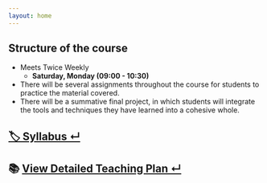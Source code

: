 ```yaml
---
layout: home
---
```

## **Structure of the course**
- Meets Twice Weekly
  - **Saturday, Monday (09:00 - 10:30)**
- There will be several assignments throughout the course for students to practice the material covered.
- There will be a summative final project, in which students will integrate the tools and techniques they have learned into a cohesive whole.

## [🏷️ Syllabus ↵](https://statdb.ir/Syllabus/)
## 📚 [View Detailed Teaching Plan ↵](https://statdb.ir/Teaching_Schedule/)



